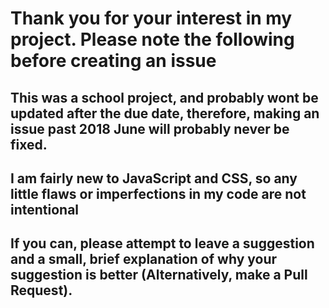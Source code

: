 # Thank you for your interest in my project. Please note the following before creating an issue
##	This was a school project, and probably wont be updated after the due date, therefore, making an issue past 2018 June will probably never be fixed.
##	I am fairly new to JavaScript and CSS, so any little flaws or imperfections in my code are not intentional
##	If you can, please attempt to leave a suggestion and a small, brief explanation of why your suggestion is better (Alternatively, make a Pull Request).